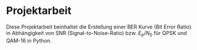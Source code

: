 # Projektarbeit
Diese Projektarbeit beinhaltet die Erstellung einer BER Kurve (Bit Error Ratio) in Abhängigkeit von SNR (Signal-to-Noise-Ratio) bzw. $E_b/N_0$ für QPSK und QAM-16 in Python.